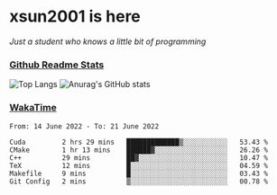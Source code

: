 # xsun2001 is here

*Just a student who knows a little bit of programming*

### [Github Readme Stats](https://github.com/anuraghazra/github-readme-stats)

![Top Langs](https://github-readme-stats.vercel.app/api/top-langs/?username=xsun2001&layout=compact&theme=radical) ![Anurag's GitHub stats](https://github-readme-stats.vercel.app/api?username=xsun2001&show_icons=true&theme=radical)

### [WakaTime](https://wakatime.com)

<!--START_SECTION:waka-->

```text
From: 14 June 2022 - To: 21 June 2022

Cuda         2 hrs 29 mins   █████████████▒░░░░░░░░░░░   53.43 %
CMake        1 hr 13 mins    ██████▓░░░░░░░░░░░░░░░░░░   26.26 %
C++          29 mins         ██▓░░░░░░░░░░░░░░░░░░░░░░   10.47 %
TeX          12 mins         █░░░░░░░░░░░░░░░░░░░░░░░░   04.59 %
Makefile     9 mins          █░░░░░░░░░░░░░░░░░░░░░░░░   03.43 %
Git Config   2 mins          ▒░░░░░░░░░░░░░░░░░░░░░░░░   00.78 %
```

<!--END_SECTION:waka-->
